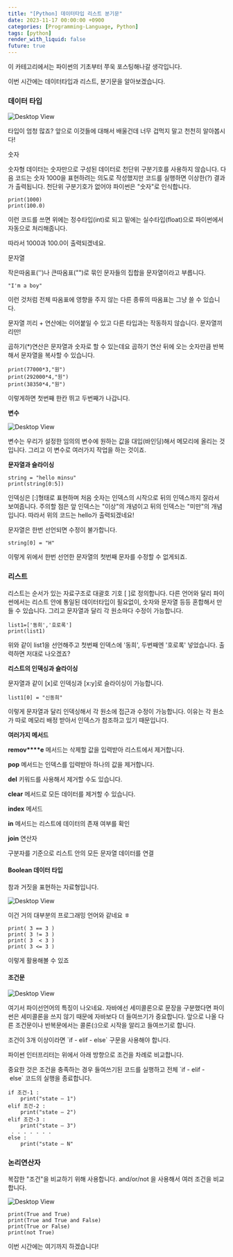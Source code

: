 ```yaml
---
title: "[Python] 데이터타입 리스트 분기문"
date: 2023-11-17 00:00:00 +0900
categories: [Programming-Language, Python]
tags: [python]
render_with_liquid: false
future: true
---
```

이 카테고리에서는 파이썬의 기초부터 쭈욱 포스팅해나갈 생각입니다.

이번 시간에는 데이터타입과 리스트, 분기문을 알아보겠습니다.

### **데이터 타입**

![Desktop View](/assets/img/Programming-Language/Python/Datatype-List-If/1.png)

타입이 엄청 많죠? 앞으로 이것들에 대해서 배울건데 너무 겁먹지 말고 천천히 알아봅시다!

숫자

숫자형 데이터는 숫자만으로 구성된 데이터로 천단위 구분기호를 사용하지 않습니다. 다음 코드는 숫자 1000을 표현하려는 의도로 작성했지만 코드를 실행하면 이상한(?) 결과가 출력됩니다. 천단위 구분기호가 없어야 파이썬은 "숫자"로 인식합니다.

```
print(1000)
print(100.0)
```

이런 코드를 쓰면 위에는 정수타입(int)로 되고 밑에는 실수타입(float)으로 파이썬에서 자동으로 처리해줍니다.

따라서 1000과 100.0이 출력되겠네요.

문자열

작은따옴표('')나 큰따옴표("")로 묶인 문자들의 집합을 문자열이라고 부릅니다.

```
"I'm a boy"
```

이런 것처럼 전체 따옴표에 영향을 주지 않는 다른 종류의 따옴표는 그냥 쓸 수 있습니다.

문자열 끼리 + 연산에는 이어붙일 수 있고 다른 타입과는 작동하지 않습니다. 문자열끼리만!

곱하기(\*)연산은 문자열과 숫자로 할 수 있는데요 곱하기 연산 뒤에 오는 숫자만큼 반복해서 문자열을 복사할 수 있습니다.

```
print(77000*3,"원")
print(292000*4,"원")
print(38350*4,"원")
```

이렇게하면 첫번째 한칸 뛰고 두번째가 나갑니다.

**변수**

![Desktop View](/assets/img/Programming-Language/Python/Datatype-List-If/2.png)

변수는 우리가 설정한 임의의 변수에 원하는 값을 대입(바인딩)해서 메모리에 올리는 것입니다. 그리고 이 변수로 여러가지 작업을 하는 것이죠.

**문자열과 슬라이싱**

```
string = "hello minsu"
print(string[0:5])
```

인덱싱은 \[:\]형태로 표현하며 처음 숫자는 인덱스의 시작으로 뒤의 인덱스까지 잘라서 보여줍니다. 주의할 점은 앞 인덱스는 "이상"의 개념이고 뒤의 인덱스는 "미만"의 개념입니다. 따라서 위의 코드는 hello가 출력되겠네요!

문자열은 한번 선언되면 수정이 불가합니다. 

```
string[0] = "H"
```

이렇게 위에서 한번 선언한 문자열의 첫번째 문자를 수정할 수 없게되죠.

### **리스트**

리스트는 순서가 있는 자료구조로 대괄호 기호 \[ \]로 정의합니다. 다른 언어와 달리 파이썬에서는 리스트 안에 통일된 데이터타입이 필요없이, 숫자와 문자열 등등 혼합해서 만들 수 있습니다. 그리고 문자열과 달리 각 원소마다 수정이 가능합니다.

```
list1=['동희','호로록']
print(list1)
```

위와 같이 list1을 선언해주고 첫번째 인덱스에 '동희', 두번째엔 '호로록' 넣었습니다. 출력하면 저대로 나오겠죠?

**리스트의 인덱싱과 슬라이싱**

문자열과 같이 \[x\]로 인덱싱과 \[x:y\]로 슬라이싱이 가능합니다.

```
list1[0] = "신동희"
```

이렇게 문자열과 달리 인덱싱해서 각 원소에 접근과 수정이 가능합니다. 이유는 각 원소가 따로 메모리 배정 받아서 인덱스가 참조하고 있기 때문입니다.

**여러가지 메서드**

**remov****e** 메서드는 삭제할 값을 입력받아 리스트에서 제거합니다.

**pop** 메서드는 인덱스를 입력받아 하나의 값을 제거합니다.

**del** 키워드를 사용해서 제거할 수도 있습니다.

**clear** 메서드로 모든 데이터를 제거할 수 있습니다.

**index** 메서드

**in** 메서드는 리스트에 데이터의 존재 여부를 확인

**join** 연산자

구분자를 기준으로 리스트 안의 모든 문자열 데이터를 연결

#### **Boolean 데이터 타입**

참과 거짓을 표현하는 자료형입니다.

![Desktop View](/assets/img/Programming-Language/Python/Datatype-List-If/3.png)

이건 거의 대부분의 프로그래밍 언어와 같네요 ㅎ

```
print( 3 == 3 )
print( 3 != 3 )
print( 3  < 3 )
print( 3 <= 3 )
```

이렇게 활용해볼 수 있죠

#### **조건문**

![Desktop View](/assets/img/Programming-Language/Python/Datatype-List-If/4.png)

여기서 파이선언어의 특징이 나오네요. 자바에선 세미콜론으로 문장을 구분했다면 파이썬은 세미콜론을 쓰지 않기 때문에 자바보다 더 들여쓰기가 중요합니다. 앞으로 나올 다른 조건문이나 반복문에서는 콜론(:)으로 시작을 알리고 들여쓰기로 합니다.

조건이 3개 이상이라면 \`if - elif - else\` 구문을 사용해야 합니다.

파이썬 인터프리터는 위에서 아래 방향으로 조건을 차례로 비교합니다.

중요한 것은 조건을 충족하는 경우 들여쓰기된 코드를 실행하고 전체 \`if - elif - else\` 코드의 실행을 종료합니다.

```
if 조건-1 :   
    print("state – 1")  
elif 조건-2 :   
    print("state – 2")  
elif 조건-3 :   
    print("state – 3")  
 . . . . . . .  
else :   
    print("state – N"
```

### **논리연산자**

복잡한 "조건"을 비교하기 위해 사용합니다. and/or/not 을 사용해서 여러 조건을 비교합니다.

![Desktop View](/assets/img/Programming-Language/Python/Datatype-List-If/5.png)

```
print(True and True)
print(True and True and False)
print(True or False)
print(not True)
```

이번 시간에는 여기까지 하겠습니다!